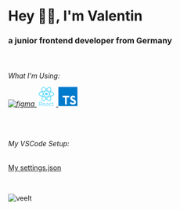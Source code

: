 <h1 align="left">Hey 👋🏻, I'm Valentin</h1>
<h3 align="left">a junior frontend developer from Germany</h3>

<br/>
<h6 align="left">What I'm Using:</p>
<p align="left"> <a href="https://www.figma.com/" target="_blank" rel="noreferrer"> <img src="https://www.vectorlogo.zone/logos/figma/figma-icon.svg" alt="figma" width="40" height="40"/> </a> <a href="https://developer.mozilla.org/en-US/docs/Web/JavaScript" target="_blank" rel="noreferrer"> <a href="https://reactjs.org/" target="_blank" rel="noreferrer"> <img src="https://raw.githubusercontent.com/devicons/devicon/master/icons/react/react-original-wordmark.svg" alt="react" width="40" height="40"/> </a> <a href="https://www.typescriptlang.org/" target="_blank" rel="noreferrer"> <img src="https://raw.githubusercontent.com/devicons/devicon/master/icons/typescript/typescript-original.svg" alt="typescript" width="40" height="40"/> </a> </p>
<br/>

<h6 align="left">
My VSCode Setup:
</h6>

[My settings.json](VSCode/settings.json)

<br/>
<p align="left"><a href="https://ko-fi.com/veelt"> <img align="left" src="https://cdn.ko-fi.com/cdn/kofi3.png?v=3" height="25" width="105" alt="veelt" /></a>
</p>